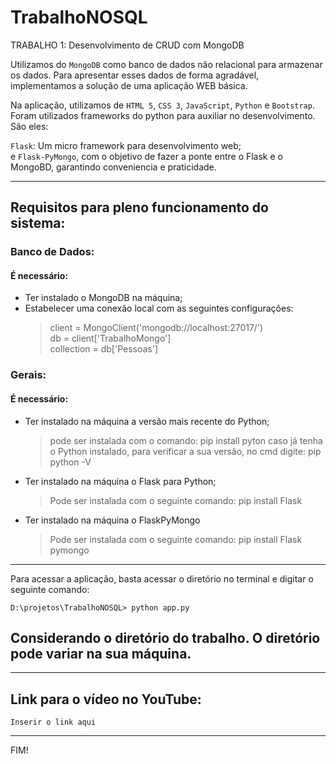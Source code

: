 # TrabalhoNOSQL

TRABALHO 1: Desenvolvimento de CRUD com MongoDB

Utilizamos do `MongoDB` como banco de dados não relacional para armazenar os dados.
Para apresentar esses dados de forma agradável, implementamos a solução de uma aplicação WEB básica.

Na aplicação, utilizamos de `HTML 5`, `CSS 3`, `JavaScript`, `Python` e `Bootstrap`.
Foram utilizados frameworks do python para auxiliar no desenvolvimento. São eles:  

`Flask`: Um micro framework para desenvolvimento web;  
e `Flask-PyMongo`, com o objetivo de fazer a ponte entre o Flask e o MongoBD, garantindo conveniencia e praticidade. 


--------------------------------------------------------------------


## Requisitos para pleno funcionamento do sistema:

### Banco de Dados:

#### É necessário:
* Ter instalado o MongoDB na máquina;
* Estabelecer uma conexão local com as seguintes configurações:
    > client = MongoClient('mongodb://localhost:27017/')  
    > db = client['TrabalhoMongo']  
    > collection = db['Pessoas']  


### Gerais:

#### É necessário:
* Ter instalado na máquina a versão mais recente do Python;
    > pode ser instalada com o comando: pip install pyton 
    > caso já tenha o Python instalado, para verificar a sua versão, no cmd digite: pip python -V

* Ter instalado na máquina o Flask para Python;
    > Pode ser instalada com o seguinte comando: pip install Flask

* Ter instalado na máquina o FlaskPyMongo
    > Pode ser instalada com o seguinte comando: pip install Flask pymongo

----------------------------------------------------------------------

Para acessar a aplicação, basta acessar o diretório no terminal e digitar o seguinte comando:  
      
    D:\projetos\TrabalhoNOSQL> python app.py

## Considerando o diretório do trabalho. O diretório pode variar na sua máquina.

----------------------------------------------------------------------

## Link para o vídeo no YouTube:

    Inserir o link aqui
----------------------------------------------------------------------

FIM!

